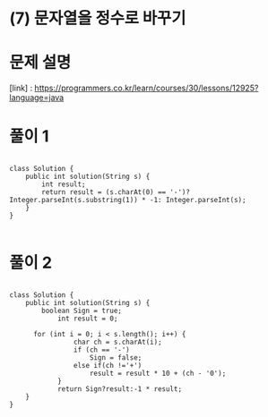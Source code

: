 # (7) 문자열을 정수로 바꾸기

# 문제 설명

[link] : https://programmers.co.kr/learn/courses/30/lessons/12925?language=java

# 풀이 1

<pre>
<code>
class Solution {
    public int solution(String s) {
        int result;
        return result = (s.charAt(0) == '-')? Integer.parseInt(s.substring(1)) * -1: Integer.parseInt(s);
    }
}
</code>
</pre>

# 풀이 2

<pre>
<code>
class Solution {
    public int solution(String s) {
        boolean Sign = true;
            int result = 0;

      for (int i = 0; i < s.length(); i++) {
                char ch = s.charAt(i);
                if (ch == '-')
                    Sign = false;
                else if(ch !='+')
                    result = result * 10 + (ch - '0');
            }
            return Sign?result:-1 * result;
    }
}
</code>
</pre>
